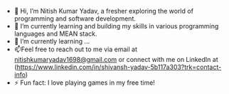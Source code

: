 - 👋 Hi, I’m Nitish Kumar Yadav, a fresher exploring the world of programming and software development.
- 👀 I’m currently learning and building my skills in various programming languages and MEAN stack.
- 🌱 I’m currently learning ...
- 📫Feel free to reach out to me via email at nitishkumaryadav1698@gmail.com or connect with me on LinkedIn at (https://www.linkedin.com/in/shivansh-yadav-5b117a303?trk=contact-info)
- ⚡ Fun fact:  I love playing games in my free time!


